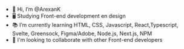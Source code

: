 - 👋 Hi, I’m @ArexanK
- 🖥 Studying Front-end development en design
- 📚 I’m currently learning HTML, CSS, Javascript, React,Typescript, Svelte, Greensock, Figma/Adobe, Node.js, Next.js, NPM
- 👥 I'm looking to collaborate with other Front-end developers  


<!---
ArexanK/ArexanK is a ✨ special ✨ repository because its `README.md` (this file) appears on your GitHub profile.
You can click the Preview link to take a look at your changes.
--->
